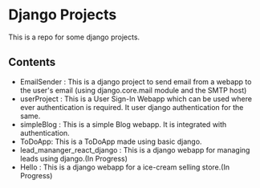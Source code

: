 # Django Projects

This is a repo for some django projects.

## Contents 
- EmailSender : This is a django project to send email from a webapp to the user's email (using django.core.mail module and the SMTP host)
- userProject : This is a User Sign-In Webapp which can be used where ever authentication is required. It user django authentication for the same.
- simpleBlog : This is a simple Blog webapp. It is integrated with authentication.
- ToDoApp: This is a ToDoApp made using basic django.
- lead_mananger_react_django : This is a django webapp for managing leads using django.(In Progress)
- Hello : This is a django webapp for a ice-cream selling store.(In Progress) 